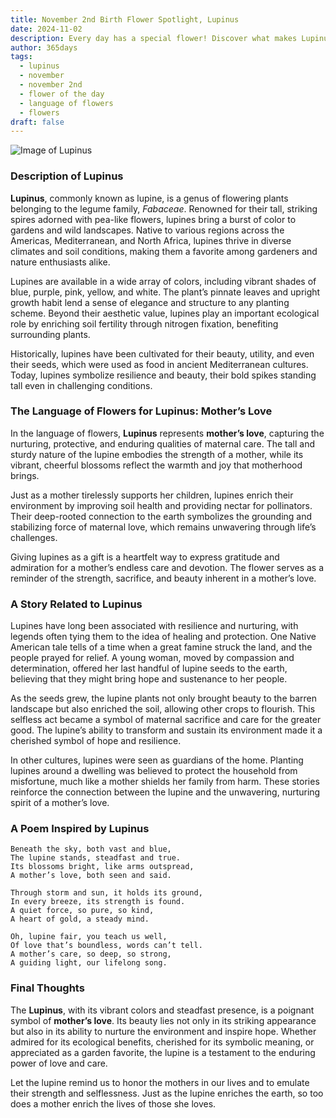 ```yaml
---
title: November 2nd Birth Flower Spotlight, Lupinus
date: 2024-11-02
description: Every day has a special flower! Discover what makes Lupinus unique as today’s birth flower and its symbolic meaning.
author: 365days
tags:
  - lupinus
  - november
  - november 2nd
  - flower of the day
  - language of flowers
  - flowers
draft: false
---
```


![Image of Lupinus](https://cdn.pixabay.com/photo/2019/10/29/08/38/grass-4586431_640.jpg#center)


### Description of Lupinus

**Lupinus**, commonly known as lupine, is a genus of flowering plants belonging to the legume family, _Fabaceae_. Renowned for their tall, striking spires adorned with pea-like flowers, lupines bring a burst of color to gardens and wild landscapes. Native to various regions across the Americas, Mediterranean, and North Africa, lupines thrive in diverse climates and soil conditions, making them a favorite among gardeners and nature enthusiasts alike.

Lupines are available in a wide array of colors, including vibrant shades of blue, purple, pink, yellow, and white. The plant’s pinnate leaves and upright growth habit lend a sense of elegance and structure to any planting scheme. Beyond their aesthetic value, lupines play an important ecological role by enriching soil fertility through nitrogen fixation, benefiting surrounding plants.

Historically, lupines have been cultivated for their beauty, utility, and even their seeds, which were used as food in ancient Mediterranean cultures. Today, lupines symbolize resilience and beauty, their bold spikes standing tall even in challenging conditions.

### The Language of Flowers for Lupinus: Mother’s Love

In the language of flowers, **Lupinus** represents **mother’s love**, capturing the nurturing, protective, and enduring qualities of maternal care. The tall and sturdy nature of the lupine embodies the strength of a mother, while its vibrant, cheerful blossoms reflect the warmth and joy that motherhood brings.

Just as a mother tirelessly supports her children, lupines enrich their environment by improving soil health and providing nectar for pollinators. Their deep-rooted connection to the earth symbolizes the grounding and stabilizing force of maternal love, which remains unwavering through life’s challenges.

Giving lupines as a gift is a heartfelt way to express gratitude and admiration for a mother’s endless care and devotion. The flower serves as a reminder of the strength, sacrifice, and beauty inherent in a mother’s love.

### A Story Related to Lupinus

Lupines have long been associated with resilience and nurturing, with legends often tying them to the idea of healing and protection. One Native American tale tells of a time when a great famine struck the land, and the people prayed for relief. A young woman, moved by compassion and determination, offered her last handful of lupine seeds to the earth, believing that they might bring hope and sustenance to her people.

As the seeds grew, the lupine plants not only brought beauty to the barren landscape but also enriched the soil, allowing other crops to flourish. This selfless act became a symbol of maternal sacrifice and care for the greater good. The lupine’s ability to transform and sustain its environment made it a cherished symbol of hope and resilience.

In other cultures, lupines were seen as guardians of the home. Planting lupines around a dwelling was believed to protect the household from misfortune, much like a mother shields her family from harm. These stories reinforce the connection between the lupine and the unwavering, nurturing spirit of a mother’s love.

### A Poem Inspired by Lupinus

```
Beneath the sky, both vast and blue,  
The lupine stands, steadfast and true.  
Its blossoms bright, like arms outspread,  
A mother’s love, both seen and said.  

Through storm and sun, it holds its ground,  
In every breeze, its strength is found.  
A quiet force, so pure, so kind,  
A heart of gold, a steady mind.  

Oh, lupine fair, you teach us well,  
Of love that’s boundless, words can’t tell.  
A mother’s care, so deep, so strong,  
A guiding light, our lifelong song.  
```

### Final Thoughts

The **Lupinus**, with its vibrant colors and steadfast presence, is a poignant symbol of **mother’s love**. Its beauty lies not only in its striking appearance but also in its ability to nurture the environment and inspire hope. Whether admired for its ecological benefits, cherished for its symbolic meaning, or appreciated as a garden favorite, the lupine is a testament to the enduring power of love and care.

Let the lupine remind us to honor the mothers in our lives and to emulate their strength and selflessness. Just as the lupine enriches the earth, so too does a mother enrich the lives of those she loves.
